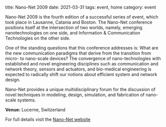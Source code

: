 title: Nano-Net 2009
date: 2021-03-31
tags: event, home
category: event

Nano-Net 2009 is the fourth edition of a successful series of event, which took place in Lausanne, Catania and Boston. The Nano-Net conference positions itself at the intersection of two worlds, namely, emerging nanotechnologies on one side, and Information & Communication Technologies on the other side.
<!--break-->
One of the standing questions that this conference addresses is: What are the new communication paradigms that derive from the transition from micro- to nano-scale devices? The convergence of nano-technologies with established and novel engineering disciplines such as communication and network theory, sensors and actuators, and bio-medical engineering is expected to radically shift our notions about efficient system and network design.

Nano-Net provides a unique multidisciplinary forum for the discussion of novel techniques in modeling, design, simulation, and fabrication of nano-scale systems.

**Venue:** Lucerne, Switzerland

For full details visit the [Nano-Net website](http://www.nanonets.org/)